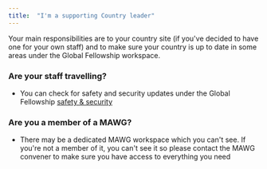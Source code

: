 ```yaml
---
title:  "I'm a supporting Country leader"
---
```

Your main responsibilities are to your country site (if you've decided to have one for your own staff) and to make sure your country is up to date in some areas under the Global Fellowship workspace.

### Are your staff travelling? 
* You can check for safety and security updates under the Global Fellowship [safety &amp; security](https://tlmi.glasscubes.com/cube/documents/128238/453349?60)

### Are you a member of a MAWG?
* There may be a dedicated MAWG workspace which you can't see. If you're not a member of it, you can't see it so please contact the MAWG convener to make sure you have access to everything you need
